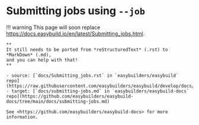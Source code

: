 # Submitting jobs using `--job`

!!! warning
    This page will soon replace <https://docs.easybuild.io/en/latest/Submitting_jobs.html>.

    **
    It still needs to be ported from *reStructuredText* (.rst) to *MarkDown* (.md),  
    and you can help with that!
    **

    - source: [`docs/Submitting_jobs.rst` in `easybuilders/easybuild` repo](https://raw.githubusercontent.com/easybuilders/easybuild/develop/docs/Submitting_jobs.rst)
    - target: [`docs/submitting-jobs.md` in `easybuilders/easybuild-docs` repo](https://github.com/easybuilders/easybuild-docs/tree/main/docs/submitting-jobs.md)

    See <https://github.com/easybuilders/easybuild-docs> for more information.
